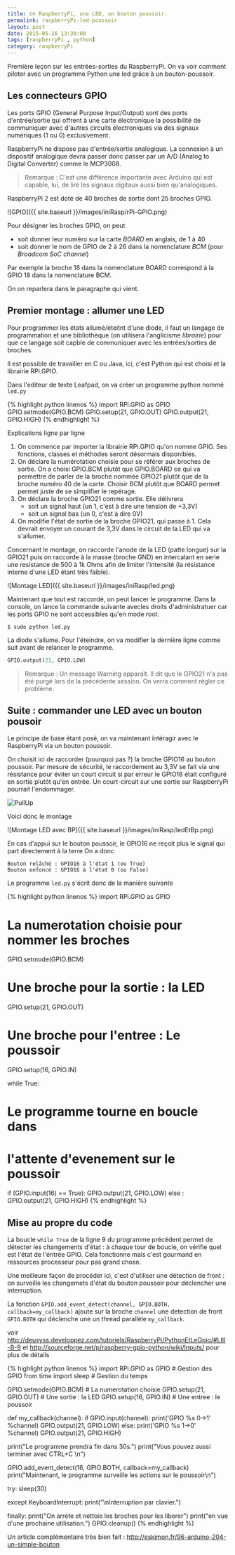 ```yaml
---
title: Un RaspberryPi, une LED, un bouton poussoir
permalink: raspberryPi-led-poussoir
layout: post
date: 2015-05-26 13:30:00
tags: [raspberryPi , python]
category: raspberryPi
---
```


Première leçon sur les entrées-sorties du RaspberryPi.
On va voir comment piloter avec un programme Python une led grâce à un
bouton-poussoir.




## Les connecteurs GPIO

Les ports GPIO (General Purpose Input/Output) sont des ports d'entrée/sortie
qui offrent à une carte électronique la possibilité de communiquer avec
d'autres circuits électroniques via des signaux numériques (1 ou 0)
exclusivement.

RaspberryPi ne dispose pas d'entrée/sortie analogique. La connexion à un
dispositif analogique devra passer donc passer par un A/D (Analog to Digital
Converter) comme le MCP3008.

>  Remarque : C'est une différence importante avec Arduino qui est capable, lui,
>  de lire les signaux digitaux aussi bien qu'analogiques.

RaspberryPi 2 est doté de 40 broches de sortie dont 25 broches GPIO.

![GPIO]({{ site.baseurl }}/images/iniRasp/rPi-GPIO.png)

Pour désigner les broches GPIO, on peut 
- soit donner leur numéro sur la carte *BOARD* en anglais, de 1 à 40
- soit donner le nom de GPIO de 2 à 26 dans la nomenclature *BCM* (pour *Broadcom SoC channel*)

Par exemple la broche 18 dans la nomenclature BOARD correspond 
à la GPIO 18 dans la nomenclature BCM.

On on reparlera dans le paragraphe qui vient.

## Premier montage : allumer une LED

Pour programmer les états allumé/éteitnt d'une diode, il faut un langage
de programmation et une bibliothèque (on utilisera l'anglicisme *librairie*)
pour que ce langage soit capble de communiquer
avec les entrées/sorties de broches.

Il est possible de travailler en C ou Java, ici, c'est Python qui est choisi et
la librairie RPi.GPIO.

Dans l'editeur de texte Leafpad, on va créer un programme python nommé `led.py`

{% highlight python linenos %}
import RPi.GPIO as GPIO
GPIO.setmode(GPIO.BCM)
GPIO.setup(21, GPIO.OUT)
GPIO.output(21, GPIO.HIGH)
{% endhighlight %}

Explications ligne par ligne

1. On commence par importer la librairie RPi.GPIO qu'on nomme GPIO. 
   Ses fonctions, classes et méthodes seront désormais disponibles.
2. On déclare la numérotation choisie pour se référer aux broches
   de sortie. On a choisi GPIO.BCM plutôt que GPIO.BOARD ce qui va permettre
   de parler de la broche nommée GPIO21 plutôt que de la broche numéro 40
   de la carte. Choisir BCM plutôt que BOARD permet permet juste de se
   simplifier le repérage.
3. On déclare la broche GPIO21 comme sortie. Elle délivrera    
   - soit un signal haut (un 1, c'est à dire une tension de +3,3V)    
   - soit un signal bas (un 0, c'est à dire 0V)
4. On modifie l'état de sortie de la broche GPIO21, qui passe à 1. Cela devrait
   envoyer un courant de 3,3V dans le circuit de la LED qui va s'allumer.

Concernant le montage, on raccorde l'anode de la LED (patte longue) sur la
GPIO21 puis on raccorde à la masse (broche GND) en intercalant en serie une
resistance de 500 à 1k Ohms afin de limiter l'intensité (la résistance interne
d'une LED étant très faible).

![Montage LED]({{ site.baseurl }}/images/iniRasp/led.png)

Maintenant que tout est raccordé, on peut lancer le programme. Dans la console,
on lance la commande suivante avecles droits d'administratuer car les ports
GPIO ne sont accessibles qu'en mode root.

```
$ sudo python led.py
```

La diode s'allume. Pour l'éteindre, on va modifier la dernière ligne comme suit
avant de relancer le programme.

```python
GPIO.output(21, GPIO.LOW)
```

>  Remarque : Un message Warning apparaît. Il dit que le GPIO21 n'a pas été purgé
>  lors de la précédente session. On verra comment régler ce problème.

## Suite : commander une LED avec un bouton pousoir

Le principe de base étant posé, on va maintenant intéragir avec le RaspberryPi
via un bouton poussoir.

On choisit ici de raccorder (pourquoi pas ?)  la broche GPIO16 au bouton 
poussoir. 
Par mesure de sécurité, le raccordement au 3,3V se fait via
une résistance pour éviter un court circuit si par erreur le GPIO16 était
configuré en sortie plutôt qu'en entrée.
Un court-circuit sur une sortie sur RaspberryPi pourrait l'endommager.


![PullUp](http://upload.wikimedia.org/wikipedia/commons/thumb/1/12/Switch_Pull_Up_Circuit.png/220px-Switch_Pull_Up_Circuit.png)

Voici donc le montage

![Montage LED avec BP]({{ site.baseurl }}/images/iniRasp/ledEtBp.png)

En cas d'appui sur le bouton poussoir, le GPIO16 ne reçoit plus le signal
qui part directement à la terre On a donc

    Bouton relâché : GPIO16 à l'état 1 (ou True)
    Bouton enfoncé : GPIO16 à l'état 0 (ou False)

Le programme `led.py` s'écrit donc de la manière suivante

{% highlight python linenos %}
import RPi.GPIO as GPIO
# La numerotation choisie pour nommer les broches
GPIO.setmode(GPIO.BCM)
# Une broche pour la sortie : la LED
GPIO.setup(21, GPIO.OUT)
# Une broche pour l'entree : Le poussoir
GPIO.setup(16, GPIO.IN)

while True:
# Le programme tourne en boucle dans
# l'attente d'evenement sur le poussoir
  if (GPIO.input(16) == True):
  GPIO.output(21, GPIO.LOW)
  else :
    GPIO.output(21, GPIO.HIGH)
{% endhighlight %}

## Mise au propre du code

La boucle `while True` de la ligne 9 du programme précédent permet de détecter
les changements d'état : à chaque tour de boucle, on vérifie quel est l'état de
l'entrée GPIO. Cela fonctionne mais c'est gourmand en ressources processeur pour
pas grand chose.

Une meilleure façon de procéder ici, c'est d'utiliser une détection de front :
on surveille les changemets d'état du bouton poussoir pour déclencher une
interruption.

La fonction `GPIO.add_event_detect(channel, GPIO.BOTH, callback=my_callback)`
ajoute sur la broche `channel` une detection de front `GPIO.BOTH` qui déclenche
une un thread parallèle `my_callback`.

voir http://deusyss.developpez.com/tutoriels/RaspberryPi/PythonEtLeGpio/#LIII-B-9
et http://sourceforge.net/p/raspberry-gpio-python/wiki/Inputs/
pour plus de détails

{% highlight python linenos %}
import RPi.GPIO as GPIO  # Gestion des GPIO
from time import sleep   # Gestion du temps

GPIO.setmode(GPIO.BCM)   # La numerotation choisie
GPIO.setup(21, GPIO.OUT) # Une sortie : la LED
GPIO.setup(16, GPIO.IN)  # Une entree : le poussoir

def my_callback(channel):
  if GPIO.input(channel):
    print('GPIO %s 0->1' %channel)
    GPIO.output(21, GPIO.LOW)
  else:
    print('GPIO %s 1->0' %channel)
    GPIO.output(21, GPIO.HIGH)

print("Le programme prendra fin dans 30s.")
print("Vous pouvez aussi terminer avec CTRL+C \n")

GPIO.add_event_detect(16, GPIO.BOTH, callback=my_callback)
print("Maintenant, le programme surveille les actions sur le poussoir\n")

try:
  sleep(30)

except KeyboardInterrupt:
  print("\nInterruption par clavier.")

finally:
  print("On arrete et nettoie les broches pour les liberer")
  print("en vue d'une prochaine utilisation.")
  GPIO.cleanup()
{% endhighlight %}


Un article complémentaire très bien fait : 
http://eskimon.fr/96-arduino-204-un-simple-bouton


